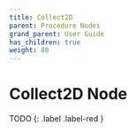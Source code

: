 ```yaml
---
title: Collect2D
parent: Procedure Nodes
grand_parent: User Guide
has_children: true
weight: 80
---
```

# Collect2D Node

TODO
{: .label .label-red }
